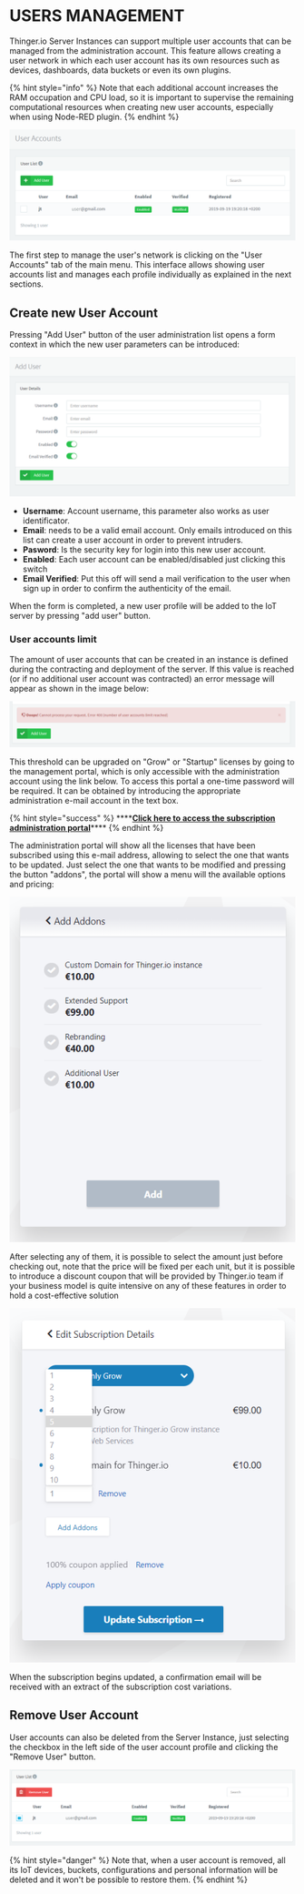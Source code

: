 # USERS MANAGEMENT

Thinger.io Server Instances can support multiple user accounts that can be managed from the administration account. This feature allows creating a user network in which each user account has its own resources such as devices, dashboards, data buckets or even its own plugins.

{% hint style="info" %}
Note that each additional account increases the RAM occupation and CPU load, so it is important to supervise the remaining computational resources when creating new user accounts, especially when using Node-RED plugin.
{% endhint %}

![](../.gitbook/assets/image%20%28168%29.png)

The first step to manage the user's network is clicking on the "User Accounts" tab of the main menu. This interface allows showing user accounts list and manages each profile individually as explained in the next sections.

## Create new User Account

Pressing "Add User" button of the user administration list opens a form context in which the new user parameters can be introduced:

![](../.gitbook/assets/image%20%28208%29.png)

* **Username**: Account username, this parameter also works as user identificator. 
* **Email**: needs to be a valid email account. Only emails introduced on this list can create a user account in order to prevent intruders.
* **Pasword**: Is the security key for login into this new user account.
* **Enabled**: Each user account can be enabled/disabled just clicking this switch
* **Email Verified**: Put this off will send a mail verification to the user when sign up in order to confirm the authenticity of the email.

When the form is completed, a new user profile will be added to the IoT server by pressing "add user" button.

### User accounts limit

The amount of user accounts that can be created in an instance is defined during the contracting and deployment of the server. If this value is reached \(or if no additional user account was contracted\) an error message will appear as shown in the image below:

![](../.gitbook/assets/image%20%2854%29.png)

This threshold can be upgraded on "Grow" or "Startup" licenses by going to the management portal, which is only accessible with the administration account using the link below. To access this portal a one-time password will be required. It can be obtained by introducing the appropriate administration e-mail account in the text box.

{% hint style="success" %}
\*\*\*\*[**Click here to access the subscription administration portal**](https://thinger.chargebeeportal.com/)\*\*\*\*
{% endhint %}

The administration portal will show all the licenses that have been subscribed using this e-mail address, allowing to select the one that wants to be updated. Just select the one that wants to be modified and pressing the button "addons", the portal will show a menu will the available options and pricing:

![](../.gitbook/assets/image%20%28262%29.png)

After selecting any of them, it is possible to select the amount just before checking out, note that the price  will be fixed per each unit, but it is possible to introduce a discount coupon that will be provided by Thinger.io team if your business model is quite intensive on any of these features in order to hold a cost-effective solution

 

![](../.gitbook/assets/image%20%28263%29.png)

When the subscription begins updated, a confirmation email will be received with an extract of the subscription cost variations. 

## Remove User Account

User accounts can also be deleted from the Server Instance, just selecting the checkbox in the left side of the user account profile and clicking the "Remove User" button. 

![](../.gitbook/assets/image%20%28111%29.png)

{% hint style="danger" %}
Note that, when a user account is removed, all its IoT devices, buckets, configurations and personal information will be deleted and it won't be possible to restore them.
{% endhint %}

